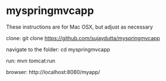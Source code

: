 myspringmvcapp
==============
These instructions are for Mac OSX, but adjust as necessary

clone:
git clone https://github.com/sujaydutta/myspringmvcapp

navigate to the folder:
cd myspringmvcapp

run:
mvn tomcat:run

browser:
http://localhost:8080/myapp/
